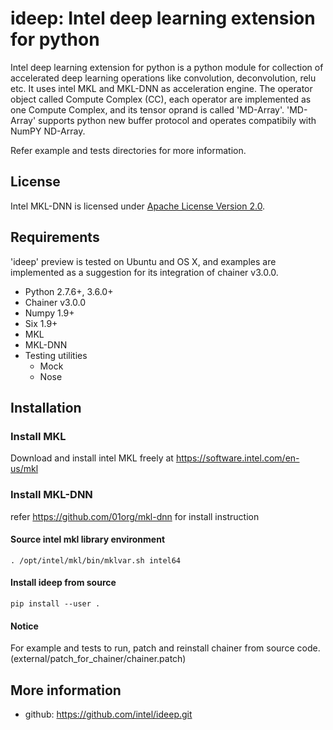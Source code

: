 # ideep: Intel deep learning extension for python

Intel deep learning extension for python is a python module for collection of accelerated deep learning operations like convolution, deconvolution, relu etc. It uses intel MKL and MKL-DNN as acceleration engine. The operator object called Compute Complex (CC), each operator are implemented as one Compute Complex, and its tensor oprand is called 'MD-Array'. 'MD-Array' supports python new buffer protocol and operates compatibily with NumPY ND-Array.

Refer example and tests directories for more information.

## License
Intel MKL-DNN is licensed under
[Apache License Version 2.0](http://www.apache.org/licenses/LICENSE-2.0).

## Requirements

'ideep' preview is tested on Ubuntu and OS X, and examples are implemented as a suggestion for its integration of chainer v3.0.0.

- Python 2.7.6+, 3.6.0+
- Chainer v3.0.0
- Numpy 1.9+
- Six 1.9+
- MKL 
- MKL-DNN
- Testing utilities
  - Mock
  - Nose

## Installation

### Install MKL

Download and install intel MKL freely at https://software.intel.com/en-us/mkl

### Install MKL-DNN

refer https://github.com/01org/mkl-dnn for install instruction

#### Source intel mkl library environment

```
. /opt/intel/mkl/bin/mklvar.sh intel64
```

#### Install ideep from source

```
pip install --user .
```

#### Notice

For example and tests to run, patch and reinstall chainer from source code. (external/patch_for_chainer/chainer.patch)

## More information
- github: https://github.com/intel/ideep.git
